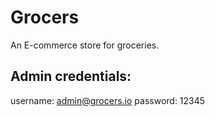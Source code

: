 # Grocers
An E-commerce store for groceries.
## Admin credentials:
  username: admin@grocers.io
  password: 12345
